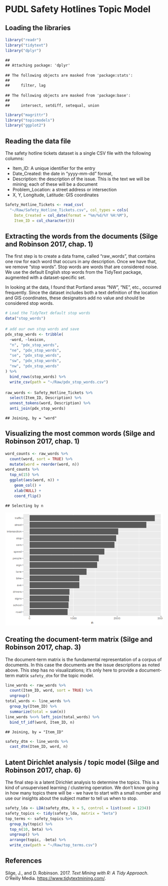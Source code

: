 PUDL Safety Hotlines Topic Model
================

## Loading the libraries

``` r
library("readr")
library("tidytext")
library("dplyr")
```

    ## 
    ## Attaching package: 'dplyr'

    ## The following objects are masked from 'package:stats':
    ## 
    ##     filter, lag

    ## The following objects are masked from 'package:base':
    ## 
    ##     intersect, setdiff, setequal, union

``` r
library("magrittr")
library("topicmodels")
library("ggplot2")
```

## Reading the data file

The safety hotline tickets dataset is a single CSV file with the
following columns:

  - Item\_ID: A unique identifier for the entry
  - Date\_Created: the date in “yyyy-mm-dd” format,
  - Description: the description of the issue. This is the text we will
    be mining; each of these will be a document
  - Problem\_Location: a street address or intersection
  - X, Y, Longitude, Latitude: GIS coordinates

<!-- end list -->

``` r
Safety_Hotline_Tickets <- read_csv(
  "~/Raw/Safety_Hotline_Tickets.csv", col_types = cols(
    Date_Created = col_date(format = "%m/%d/%Y %H:%M"),
    Item_ID = col_character()))
```

## Extracting the words from the documents (Silge and Robinson 2017, chap. 1)

The first step is to create a data frame, called “raw\_words”, that
contains one row for each word that occurs in any description. Once we
have that, we remove “stop words”. Stop words are words that are
considered noise. We use the default English stop words from the
TidyText package, augmented with a dataset-specific set.

In looking at the data, I found that Portland areas “NW”, “NE”, etc.,
occurred frequently. Since the dataset includes both a text definition
of the location and GIS coordinates, these designators add no value and
should be considered stop words.

``` r
# Load the TidyText default stop words
data("stop_words")

# add our own stop words and save
pdx_stop_words <- tribble(
  ~word, ~lexicon,
  "n", "pdx_stop_words",
  "ne", "pdx_stop_words",
  "se", "pdx_stop_words",
  "sw", "pdx_stop_words",
  "nw", "pdx_stop_words"
) %>% 
  bind_rows(stop_words) %>% 
  write_csv(path = "~/Raw/pdx_stop_words.csv")

raw_words <- Safety_Hotline_Tickets %>% 
  select(Item_ID, Description) %>% 
  unnest_tokens(word, Description) %>% 
  anti_join(pdx_stop_words)
```

    ## Joining, by = "word"

## Visualizing the most common words (Silge and Robinson 2017, chap. 1)

``` r
word_counts <- raw_words %>%
  count(word, sort = TRUE) %>% 
  mutate(word = reorder(word, n))
word_counts %>% 
  top_n(15) %>% 
  ggplot(aes(word, n)) +
    geom_col() +
    xlab(NULL) +
    coord_flip()
```

    ## Selecting by n

![](safety_topics_files/figure-gfm/unnamed-chunk-4-1.png)<!-- -->

## Creating the document-term matrix (Silge and Robinson 2017, chap. 3)

The document-term matrix is the fundamental representation of a corpus
of documents. In this case the documents are the issue descriptions as
noted above. This step has no visualizations; it’s only here to provide
a document-term matrix `safety_dtm` for the topic model.

``` r
line_words <- raw_words %>% 
  count(Item_ID, word, sort = TRUE) %>% 
  ungroup()
total_words <- line_words %>% 
  group_by(Item_ID) %>% 
  summarize(total = sum(n))
line_words %<>% left_join(total_words) %>% 
  bind_tf_idf(word, Item_ID, n)
```

    ## Joining, by = "Item_ID"

``` r
safety_dtm <- line_words %>% 
  cast_dtm(Item_ID, word, n)
```

## Latent Dirichlet analysis / topic model (Silge and Robinson 2017, chap. 6)

The final step is a latent Dirichlet analysis to determine the topics.
This is a kind of unsupervised learning / clustering operation. We don’t
know going in how many topics there will be - we have to start with a
small number and use our insights about the subject matter to tell us
when to stop.

``` r
safety_lda <- LDA(safety_dtm, k = 5, control = list(seed = 1234))
safety_topics <- tidy(safety_lda, matrix = "beta")
top_terms <- safety_topics %>%
  group_by(topic) %>%
  top_n(10, beta) %>%
  ungroup() %>%
  arrange(topic, -beta) %>% 
  write_csv(path = "~/Raw/top_terms.csv")
```

## References

<div id="refs" class="references">

<div id="ref-silge2017text">

Silge, J., and D. Robinson. 2017. *Text Mining with R: A Tidy Approach*.
O’Reilly Media. <https://www.tidytextmining.com/>.

</div>

</div>
